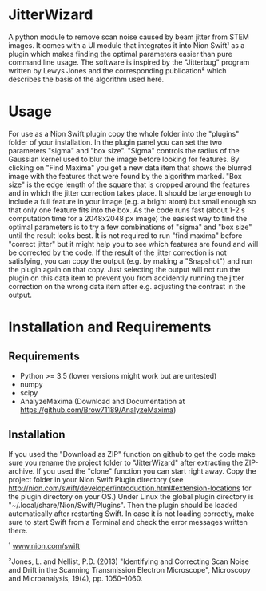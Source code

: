 JitterWizard
============

A python module to remove scan noise caused by beam jitter from STEM images. It comes with a UI module that integrates it into Nion Swift¹ as a plugin which makes finding the optimal parameters easier than pure command line usage.
The software is inspired by the "Jitterbug" program written by Lewys Jones and the corresponding publication² which describes the basis of the algorithm used here.

Usage
======

For use as a Nion Swift plugin copy the whole folder into the "plugins" folder of your installation.
In the plugin panel you can set the two parameters "sigma" and "box size". "Sigma" controls the radius of the Gaussian kernel used to blur the image before looking for features. By clicking on "Find Maxima" you get a new data item that shows the blurred image with the features that were found by the algorithm marked.
"Box size" is the edge length of the square that is cropped around the features and in which the jitter correction takes place. It should be large enough to include a full feature in your image (e.g. a bright atom) but small enough so that only one feature fits into the box. As the code runs fast (about 1-2 s computation time for a 2048x2048 px image) the easiest way to find the optimal parameters is to try a few combinations of "sigma" and "box size" until the result looks best.
It is not required to run "find maxima" before "correct jitter" but it might help you to see which features are found and will be corrected by the code.
If the result of the jitter correction is not satisfying, you can copy the output (e.g. by making a "Snapshot") and run the plugin again on that copy. Just selecting the output will not run the plugin on this data item to prevent you from accidently running the jitter correction on the wrong data item after e.g. adjusting the contrast in the output.

Installation and Requirements
=============================

Requirements
------------
* Python >= 3.5 (lower versions might work but are untested)
* numpy
* scipy
* AnalyzeMaxima (Download and Documentation at https://github.com/Brow71189/AnalyzeMaxima)


Installation
------------
If you used the "Download as ZIP" function on github to get the code make sure you rename the project folder to "JitterWizard" after extracting the ZIP-archive. If you used the "clone" function you can start right away.
Copy the project folder in your Nion Swift Plugin directory (see http://nion.com/swift/developer/introduction.html#extension-locations for the plugin directory on your OS.)
Under Linux the global plugin directory is "~/.local/share/Nion/Swift/Plugins".
Then the plugin should be loaded automatically after restarting Swift. In case it is not loading correctly, make sure to start Swift from a Terminal and check the error messages written there.


¹ www.nion.com/swift

²Jones, L. and Nellist, P.D. (2013) "Identifying and Correcting Scan Noise and Drift in the Scanning Transmission Electron Microscope", Microscopy and Microanalysis, 19(4), pp. 1050–1060.
